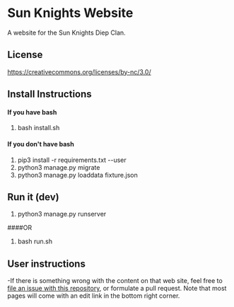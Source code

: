 
# Sun Knights Website
A website for the Sun Knights Diep Clan.


## License
https://creativecommons.org/licenses/by-nc/3.0/

## Install Instructions

#### If you have bash
  1. bash install.sh

#### If you don't have bash
  1. pip3 install -r requirements.txt --user
  2. python3 manage.py migrate
  3. python3 manage.py loaddata fixture.json
  
  
## Run it (dev)
  1. python3 manage.py runserver
  
####OR
  1. bash run.sh

## User instructions
 -If there is something wrong with the content on that web site,
feel free to
[file an issue with this repository](https://github.com/Moeplhausen/SunknightseWbsite/issues),
or formulate a pull request.
Note that most pages will come with an edit link in the bottom right corner.
